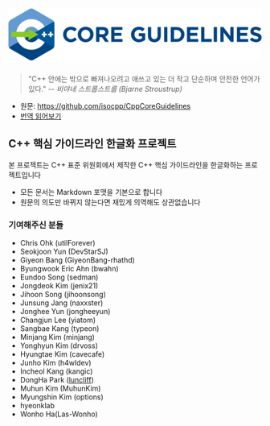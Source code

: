 # ![Guideline Logo](./images/cpp_core_guidelines_logo_text.png)

> "C++ 안에는 밖으로 빠져나오려고 애쓰고 있는 더 작고 단순하며 안전한 언어가 있다."
> -- _비야네 스트롭스트룹 (Bjarne Stroustrup)_

* 원문: https://github.com/isocpp/CppCoreGuidelines
* [번역 읽어보기](./sections)

## C++ 핵심 가이드라인 한글화 프로젝트

본 프로젝트는 C++ 표준 위원회에서 제작한 C++ 핵심 가이드라인을 한글화하는 프로젝트입니다

* 모든 문서는 Markdown 포맷을 기본으로 합니다
* 원문의 의도만 바뀌지 않는다면 재밌게 의역해도 상관없습니다

### 기여해주신 분들

* Chris Ohk (utilForever)
* Seokjoon Yun (DevStarSJ)
* Giyeon Bang (GiyeonBang-rhathd)
* Byungwook Eric Ahn (bwahn)
* Eundoo Song (sedman)
* Jongdeok Kim (jenix21)
* Jihoon Song (jihoonsong)
* Junsung Jang (naxxster)
* Jonghee Yun (jongheeyun)
* Changjun Lee (yiatom)
* Sangbae Kang (typeon)
* Minjang Kim (minjang)
* Yonghyun Kim (drvoss)
* Hyungtae Kim (cavecafe)
* Junho Kim (h4wldev)
* Incheol Kang (kangic)
* DongHa Park ([luncliff](https://github.com/luncliff))
* Muhun Kim (MuhunKim)
* Myungshin Kim (options)
* hyeonklab
* Wonho Ha(Las-Wonho)
